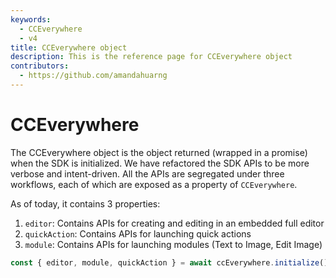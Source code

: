 ```yaml
---
keywords:
  - CCEverywhere
  - v4
title: CCEverywhere object
description: This is the reference page for CCEverywhere object
contributors:
  - https://github.com/amandahuarng
--- 
```


# CCEverywhere

The CCEverywhere object is the object returned (wrapped in a promise) when the SDK is initialized. We have refactored the SDK APIs to be more verbose and intent-driven. All the APIs are segregated under three workflows, each of which are exposed as a property of `CCEverywhere`.

As of today, it contains 3 properties:

1. `editor`: Contains APIs for creating and editing in an embedded full editor
2. `quickAction`: Contains APIs for launching quick actions
3. `module`: Contains APIs for launching modules (Text to Image, Edit Image)

<!-- 4. `close()`: Closes the active editor modal
1. `terminate()`: Un-initializes the active `CCEverywhere` instance -->

```js
const { editor, module, quickAction } = await ccEverywhere.initialize();
```
